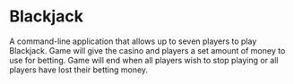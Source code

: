 # Blackjack
A command-line application that allows up to seven players to play Blackjack. Game will give the casino and players a set amount of money to use for betting. Game will end when all players wish to stop playing or all players have lost their betting money.
